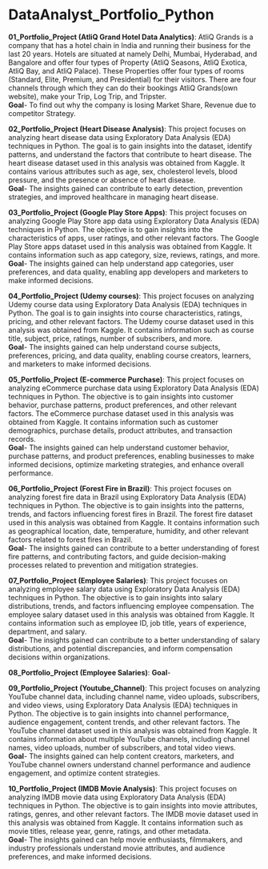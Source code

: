 # DataAnalyst_Portfolio_Python
**01_Portfolio_Project (AtliQ Grand Hotel Data Analytics)**: AtliQ Grands is a company that has a hotel chain in India and running their business for the last 20 years. Hotels are situated at namely Delhi, Mumbai, Hyderabad, and Bangalore and offer four types of Property (AtliQ Seasons, AtliQ Exotica, AtliQ Bay, and AtliQ Palace). These Properties offer four types of rooms (Standard, Elite, Premium, and Presidential) for their visitors. There are four channels through which they can do their bookings AtliQ Grands(own website), make your Trip, Log Trip, and Tripster.<br>
**Goal**- To find out why the company is losing Market Share, Revenue due to competitor Strategy.

**02_Portfolio_Project (Heart Disease Analysis)**: This project focuses on analyzing heart disease data using Exploratory Data Analysis (EDA) techniques in Python. The goal is to gain insights into the dataset, identify patterns, and understand the factors that contribute to heart disease. The heart disease dataset used in this analysis was obtained from Kaggle. It contains various attributes such as age, sex, cholesterol levels, blood pressure, and the presence or absence of heart disease.<br>
**Goal**- The insights gained can contribute to early detection, prevention strategies, and improved healthcare in managing heart disease.

**03_Portfolio_Project (Google Play Store Apps)**: This project focuses on analyzing Google Play Store app data using Exploratory Data Analysis (EDA) techniques in Python. The objective is to gain insights into the characteristics of apps, user ratings, and other relevant factors. The Google Play Store apps dataset used in this analysis was obtained from Kaggle. It contains information such as app category, size, reviews, ratings, and more.<br>
**Goal**- The insights gained can help understand app categories, user preferences, and data quality, enabling app developers and marketers to make informed decisions.

**04_Portfolio_Project (Udemy courses)**: This project focuses on analyzing Udemy course data using Exploratory Data Analysis (EDA) techniques in Python. The goal is to gain insights into course characteristics, ratings, pricing, and other relevant factors. The Udemy course dataset used in this analysis was obtained from Kaggle. It contains information such as course title, subject, price, ratings, number of subscribers, and more. <br>
**Goal**- The insights gained can help understand course subjects, preferences, pricing, and data quality, enabling course creators, learners, and marketers to make informed decisions.

**05_Portfolio_Project (E-commerce Purchase)**: This project focuses on analyzing eCommerce purchase data using Exploratory Data Analysis (EDA) techniques in Python. The objective is to gain insights into customer behavior, purchase patterns, product preferences, and other relevant factors. The eCommerce purchase dataset used in this analysis was obtained from Kaggle. It contains information such as customer demographics, purchase details, product attributes, and transaction records. <br>
**Goal**- The insights gained can help understand customer behavior, purchase patterns, and product preferences, enabling businesses to make informed decisions, optimize marketing strategies, and enhance overall performance.

**06_Portfolio_Project (Forest Fire in Brazil)**: This project focuses on analyzing forest fire data in Brazil using Exploratory Data Analysis (EDA) techniques in Python. The objective is to gain insights into the patterns, trends, and factors influencing forest fires in Brazil. The forest fire dataset used in this analysis was obtained from Kaggle. It contains information such as geographical location, date, temperature, humidity, and other relevant factors related to forest fires in Brazil.<br>
**Goal**- The insights gained can contribute to a better understanding of forest fire patterns, and contributing factors, and guide decision-making processes related to prevention and mitigation strategies.

**07_Portfolio_Project (Employee Salaries)**: This project focuses on analyzing employee salary data using Exploratory Data Analysis (EDA) techniques in Python. The objective is to gain insights into salary distributions, trends, and factors influencing employee compensation. The employee salary dataset used in this analysis was obtained from Kaggle. It contains information such as employee ID, job title, years of experience, department, and salary. <br>
**Goal**- The insights gained can contribute to a better understanding of salary distributions, and potential discrepancies, and inform compensation decisions within organizations.

**08_Portfolio_Project (Employee Salaries)**:
**Goal**-

**09_Portfolio_Project (Youtube_Channel)**: This project focuses on analyzing YouTube channel data, including channel name, video uploads, subscribers, and video views, using Exploratory Data Analysis (EDA) techniques in Python. The objective is to gain insights into channel performance, audience engagement, content trends, and other relevant factors. The YouTube channel dataset used in this analysis was obtained from Kaggle. It contains information about multiple YouTube channels, including channel names, video uploads, number of subscribers, and total video views. <br>
**Goal**- The insights gained can help content creators, marketers, and YouTube channel owners understand channel performance and audience engagement, and optimize content strategies.

**10_Portfolio_Project (IMDB Movie Analysis)**: This project focuses on analyzing IMDB movie data using Exploratory Data Analysis (EDA) techniques in Python. The objective is to gain insights into movie attributes, ratings, genres, and other relevant factors. The IMDB movie dataset used in this analysis was obtained from Kaggle. It contains information such as movie titles, release year, genre, ratings, and other metadata. <br>
**Goal**- The insights gained can help movie enthusiasts, filmmakers, and industry professionals understand movie attributes, and audience preferences, and make informed decisions.





